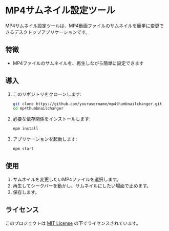 # MP4サムネイル設定ツール

MP4サムネイル設定ツールは、MP4動画ファイルのサムネイルを簡単に変更できるデスクトップアプリケーションです。

## 特徴

- MP4ファイルのサムネイルを、再生しながら簡単に設定できます

## 導入

1. このリポジトリをクローンします:

   ```bash
   git clone https://github.com/yourusername/mp4thumbnailchanger.git
   cd mp4thumbnailchanger
   ```

2. 必要な依存関係をインストールします:

   ```bash
   npm install
   ```

3. アプリケーションを起動します:

   ```bash
   npm start
   ```

## 使用

1. サムネイルを変更したいMP4ファイルを選択します。
2. 再生してシークバーを動かし、サムネイルにしたい場面で止めます。
3. 保存します。

## ライセンス

このプロジェクトは [MIT License](LICENSE) の下でライセンスされています。
